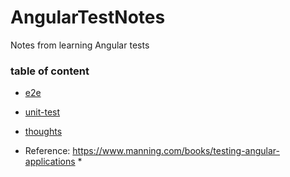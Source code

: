 # AngularTestNotes
Notes from learning Angular tests

### table of content
* [e2e](https://github.com/imskojs/AngularTestNotes/blob/master/e2e.md)
* [unit-test](https://github.com/imskojs/AngularTestNotes/blob/master/unit-test.md)
* [thoughts](https://github.com/imskojs/AngularTestNotes/blob/master/thoughts.md)


* Reference: https://www.manning.com/books/testing-angular-applications *
